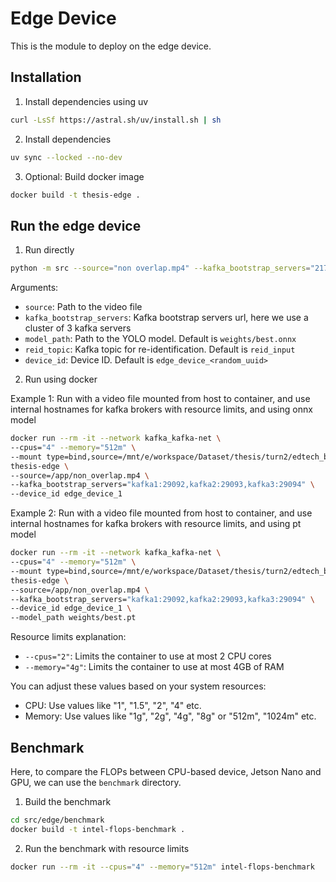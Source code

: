 # Edge Device

This is the module to deploy on the edge device.

## Installation

1. Install dependencies using uv

```bash
curl -LsSf https://astral.sh/uv/install.sh | sh
```

2. Install dependencies

```bash
uv sync --locked --no-dev
```

3. Optional: Build docker image

```bash
docker build -t thesis-edge .
```

## Run the edge device

1. Run directly

```bash
python -m src --source="non overlap.mp4" --kafka_bootstrap_servers="217.15.165.221:9092,217.15.165.221:9093,217.15.165.221:9094" --model_path weights/best.onnx
```

Arguments:

- `source`: Path to the video file
- `kafka_bootstrap_servers`: Kafka bootstrap servers url, here we use a cluster of 3 kafka servers
- `model_path`: Path to the YOLO model. Default is `weights/best.onnx`
- `reid_topic`: Kafka topic for re-identification. Default is `reid_input`
- `device_id`: Device ID. Default is `edge_device_<random_uuid>`

2. Run using docker

Example 1: Run with a video file mounted from host to container, and use internal hostnames for kafka brokers with resource limits, and using onnx model
```bash
docker run --rm -it --network kafka_kafka-net \
--cpus="4" --memory="512m" \
--mount type=bind,source=/mnt/e/workspace/Dataset/thesis/turn2/edtech_bacony_low_1.mp4,target=/app/non_overlap.mp4 \
thesis-edge \
--source=/app/non_overlap.mp4 \
--kafka_bootstrap_servers="kafka1:29092,kafka2:29093,kafka3:29094" \
--device_id edge_device_1
```

Example 2: Run with a video file mounted from host to container, and use internal hostnames for kafka brokers with resource limits, and using pt model

```bash
docker run --rm -it --network kafka_kafka-net \
--cpus="4" --memory="512m" \
--mount type=bind,source=/mnt/e/workspace/Dataset/thesis/turn2/edtech_bacony_low_1.mp4,target=/app/non_overlap.mp4 \
thesis-edge \
--source=/app/non_overlap.mp4 \
--kafka_bootstrap_servers="kafka1:29092,kafka2:29093,kafka3:29094" \
--device_id edge_device_1 \
--model_path weights/best.pt
```

Resource limits explanation:
- `--cpus="2"`: Limits the container to use at most 2 CPU cores
- `--memory="4g"`: Limits the container to use at most 4GB of RAM

You can adjust these values based on your system resources:
- CPU: Use values like "1", "1.5", "2", "4" etc.
- Memory: Use values like "1g", "2g", "4g", "8g" or "512m", "1024m" etc.

## Benchmark

Here, to compare the FLOPs between CPU-based device, Jetson Nano and GPU, we can use the `benchmark` directory.

1. Build the benchmark

```bash
cd src/edge/benchmark
docker build -t intel-flops-benchmark .
```

2. Run the benchmark with resource limits

```bash
docker run --rm -it --cpus="4" --memory="512m" intel-flops-benchmark
```